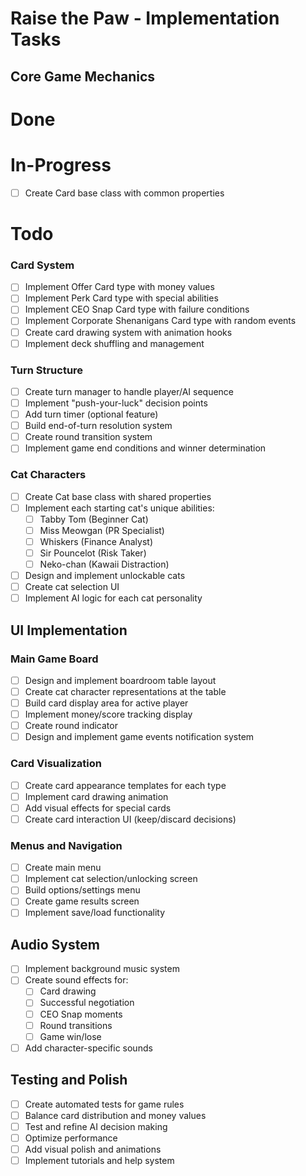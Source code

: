 # Raise the Paw - Implementation Tasks

## Core Game Mechanics

# Done


# In-Progress
- [ ] Create Card base class with common properties

# Todo

### Card System
- [ ] Implement Offer Card type with money values
- [ ] Implement Perk Card type with special abilities
- [ ] Implement CEO Snap Card type with failure conditions
- [ ] Implement Corporate Shenanigans Card type with random events
- [ ] Create card drawing system with animation hooks
- [ ] Implement deck shuffling and management

### Turn Structure
- [ ] Create turn manager to handle player/AI sequence
- [ ] Implement "push-your-luck" decision points
- [ ] Add turn timer (optional feature)
- [ ] Build end-of-turn resolution system
- [ ] Create round transition system
- [ ] Implement game end conditions and winner determination

### Cat Characters
- [ ] Create Cat base class with shared properties
- [ ] Implement each starting cat's unique abilities:
  - [ ] Tabby Tom (Beginner Cat)
  - [ ] Miss Meowgan (PR Specialist)
  - [ ] Whiskers (Finance Analyst)
  - [ ] Sir Pouncelot (Risk Taker)
  - [ ] Neko-chan (Kawaii Distraction)
- [ ] Design and implement unlockable cats
- [ ] Create cat selection UI
- [ ] Implement AI logic for each cat personality

## UI Implementation

### Main Game Board
- [ ] Design and implement boardroom table layout
- [ ] Create cat character representations at the table
- [ ] Build card display area for active player
- [ ] Implement money/score tracking display
- [ ] Create round indicator
- [ ] Design and implement game events notification system

### Card Visualization
- [ ] Create card appearance templates for each type
- [ ] Implement card drawing animation
- [ ] Add visual effects for special cards
- [ ] Create card interaction UI (keep/discard decisions)

### Menus and Navigation
- [ ] Create main menu
- [ ] Implement cat selection/unlocking screen
- [ ] Build options/settings menu
- [ ] Create game results screen
- [ ] Implement save/load functionality

## Audio System
- [ ] Implement background music system
- [ ] Create sound effects for:
  - [ ] Card drawing
  - [ ] Successful negotiation
  - [ ] CEO Snap moments
  - [ ] Round transitions
  - [ ] Game win/lose
- [ ] Add character-specific sounds

## Testing and Polish
- [ ] Create automated tests for game rules
- [ ] Balance card distribution and money values
- [ ] Test and refine AI decision making
- [ ] Optimize performance
- [ ] Add visual polish and animations
- [ ] Implement tutorials and help system 